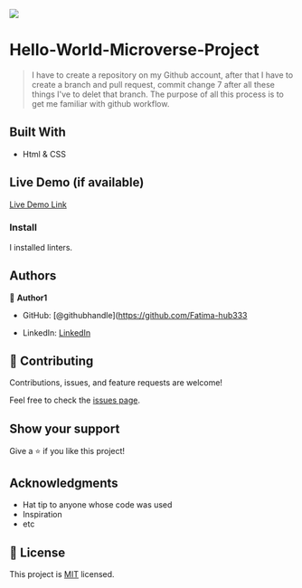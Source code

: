 ![](https://img.shields.io/badge/Microverse-blueviolet)

# Hello-World-Microverse-Project

> I have to create a repository on my Github account, after that I have to create a branch and pull request, commit change 7 after all these things I've to delet that branch. The purpose of all this process is to get me familiar with github workflow.


## Built With

- Html & CSS

## Live Demo (if available)

[Live Demo Link](https://github.com/Fatima-hub333/Hello-World-Microverse-Project)


<!-- ## Getting Started

**This is an example of how you have to work with github workflow guidelines.**



To get a local copy up and running follow these simple example steps. -->

<!-- ### Prerequisites

### Setup -->

### Install
I installed linters.

<!-- ### Usage

### Run tests

### Deployment -->



## Authors

👤 **Author1**

- GitHub: [@githubhandle](https://github.com/Fatima-hub333
<!-- - Twitter: [@twitterhandle](https://twitter.com/twitterhandle) -->
- LinkedIn: [LinkedIn](linkedin.com/in/full-stack-webdeveloper-181583234)

## 🤝 Contributing

Contributions, issues, and feature requests are welcome!

Feel free to check the [issues page](../../issues/).

## Show your support

Give a ⭐️ if you like this project!

## Acknowledgments

- Hat tip to anyone whose code was used
- Inspiration
- etc

## 📝 License

This project is [MIT](./MIT.md) licensed.